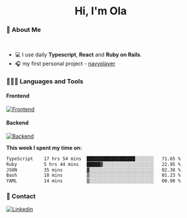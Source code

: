 <h1 align="center">Hi, I'm Ola</h1>

### 💅 About Me

<br/>

- 💻 I use daily **Typescript**, **React** and **Ruby on Rails**.
- 🎧 my first personal project - [navyplayer](https://navyplayer.netlify.app/)

### 👩🏻‍💻 Languages and Tools

#### Frontend

[![Frontend](https://skillicons.dev/icons?i=react,nextjs,ts,js,html,css,scss,tailwind)](https://skillicons.dev)

#### Backend
[![Backend](https://skillicons.dev/icons?i=nodejs,express,nestjs,rails,graphql)](https://skillicons.dev)

**This week I spent my time on:**

<!--START_SECTION:waka-->

```txt
TypeScript    17 hrs 54 mins  ██████████████████░░░░░░░   71.65 %
Ruby          5 hrs 44 mins   █████▓░░░░░░░░░░░░░░░░░░░   22.95 %
JSON          35 mins         ▓░░░░░░░░░░░░░░░░░░░░░░░░   02.38 %
Bash          18 mins         ▒░░░░░░░░░░░░░░░░░░░░░░░░   01.23 %
YAML          14 mins         ▒░░░░░░░░░░░░░░░░░░░░░░░░   00.98 %
```

<!--END_SECTION:waka-->

### 📨 Contact
  
[![Linkedin](https://skillicons.dev/icons?i=linkedin)](https://linkedin.com/in/aleksandra-kamińska)
